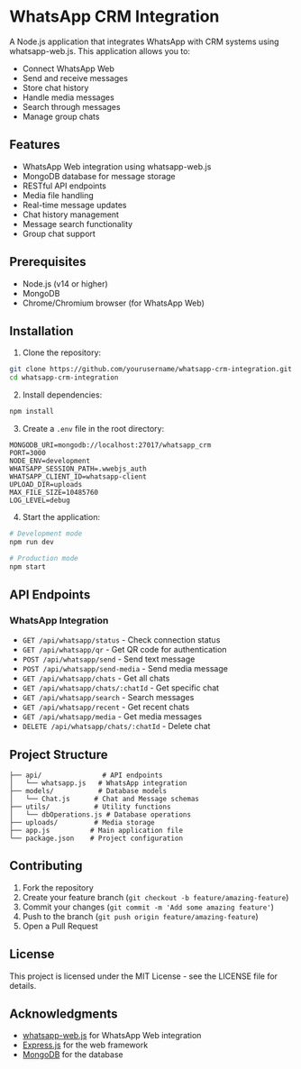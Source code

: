 # WhatsApp CRM Integration

A Node.js application that integrates WhatsApp with CRM systems using whatsapp-web.js. This application allows you to:
- Connect WhatsApp Web
- Send and receive messages
- Store chat history
- Handle media messages
- Search through messages
- Manage group chats

## Features

- WhatsApp Web integration using whatsapp-web.js
- MongoDB database for message storage
- RESTful API endpoints
- Media file handling
- Real-time message updates
- Chat history management
- Message search functionality
- Group chat support

## Prerequisites

- Node.js (v14 or higher)
- MongoDB
- Chrome/Chromium browser (for WhatsApp Web)

## Installation

1. Clone the repository:
```bash
git clone https://github.com/yourusername/whatsapp-crm-integration.git
cd whatsapp-crm-integration
```

2. Install dependencies:
```bash
npm install
```

3. Create a `.env` file in the root directory:
```env
MONGODB_URI=mongodb://localhost:27017/whatsapp_crm
PORT=3000
NODE_ENV=development
WHATSAPP_SESSION_PATH=.wwebjs_auth
WHATSAPP_CLIENT_ID=whatsapp-client
UPLOAD_DIR=uploads
MAX_FILE_SIZE=10485760
LOG_LEVEL=debug
```

4. Start the application:
```bash
# Development mode
npm run dev

# Production mode
npm start
```

## API Endpoints

### WhatsApp Integration
- `GET /api/whatsapp/status` - Check connection status
- `GET /api/whatsapp/qr` - Get QR code for authentication
- `POST /api/whatsapp/send` - Send text message
- `POST /api/whatsapp/send-media` - Send media message
- `GET /api/whatsapp/chats` - Get all chats
- `GET /api/whatsapp/chats/:chatId` - Get specific chat
- `GET /api/whatsapp/search` - Search messages
- `GET /api/whatsapp/recent` - Get recent chats
- `GET /api/whatsapp/media` - Get media messages
- `DELETE /api/whatsapp/chats/:chatId` - Delete chat

## Project Structure
```
├── api/               # API endpoints
│   └── whatsapp.js   # WhatsApp integration
├── models/           # Database models
│   └── Chat.js      # Chat and Message schemas
├── utils/           # Utility functions
│   └── dbOperations.js # Database operations
├── uploads/         # Media storage
├── app.js          # Main application file
└── package.json    # Project configuration
```

## Contributing

1. Fork the repository
2. Create your feature branch (`git checkout -b feature/amazing-feature`)
3. Commit your changes (`git commit -m 'Add some amazing feature'`)
4. Push to the branch (`git push origin feature/amazing-feature`)
5. Open a Pull Request

## License

This project is licensed under the MIT License - see the LICENSE file for details.

## Acknowledgments

- [whatsapp-web.js](https://github.com/pedroslopez/whatsapp-web.js) for WhatsApp Web integration
- [Express.js](https://expressjs.com/) for the web framework
- [MongoDB](https://www.mongodb.com/) for the database 